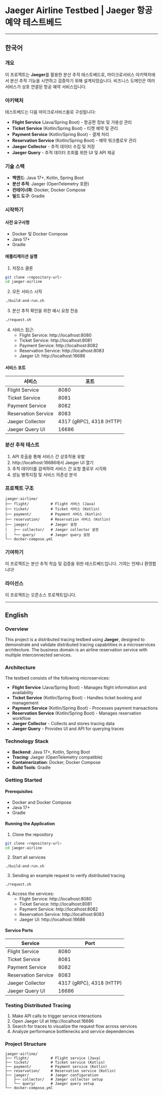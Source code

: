 # Jaeger Airline Testbed | Jaeger 항공 예약 테스트베드

---

## 한국어

### 개요
이 프로젝트는 **Jaeger**를 활용한 분산 추적 테스트베드로, 마이크로서비스 아키텍처에서 분산 추적 기능을 시연하고 검증하기 위해 설계되었습니다. 비즈니스 도메인은 여러 서비스가 상호 연결된 항공 예약 서비스입니다.

### 아키텍처
테스트베드는 다음 마이크로서비스들로 구성됩니다:
- **Flight Service** (Java/Spring Boot) - 항공편 정보 및 가용성 관리
- **Ticket Service** (Kotlin/Spring Boot) - 티켓 예약 및 관리
- **Payment Service** (Kotlin/Spring Boot) - 결제 처리
- **Reservation Service** (Kotlin/Spring Boot) - 예약 워크플로우 관리
- **Jaeger Collector** - 추적 데이터 수집 및 저장
- **Jaeger Query** - 추적 데이터 조회를 위한 UI 및 API 제공

### 기술 스택
- **백엔드**: Java 17+, Kotlin, Spring Boot
- **분산 추적**: Jaeger (OpenTelemetry 호환)
- **컨테이너화**: Docker, Docker Compose
- **빌드 도구**: Gradle

### 시작하기

#### 사전 요구사항
- Docker 및 Docker Compose
- Java 17+
- Gradle

#### 애플리케이션 실행
1. 저장소 클론
```bash
git clone <repository-url>
cd jaeger-airline
```

2. 모든 서비스 시작
```bash
./build-and-run.sh
```

3. 분산 추적 확인을 위한 예시 요청 전송
```bash
./request.sh
```

4. 서비스 접근:
    - Flight Service: http://localhost:8080
    - Ticket Service: http://localhost:8081
    - Payment Service: http://localhost:8082
    - Reservation Service: http://localhost:8083
    - Jaeger UI: http://localhost:16686

#### 서비스 포트
| 서비스 | 포트 |
|--------|------|
| Flight Service | 8080 |
| Ticket Service | 8081 |
| Payment Service | 8082 |
| Reservation Service | 8083 |
| Jaeger Collector | 4317 (gRPC), 4318 (HTTP) |
| Jaeger Query UI | 16686 |

### 분산 추적 테스트
1. API 호출을 통해 서비스 간 상호작용 유발
2. http://localhost:16686에서 Jaeger UI 열기
3. 추적 데이터를 검색하여 서비스 간 요청 플로우 시각화
4. 성능 병목지점 및 서비스 의존성 분석

### 프로젝트 구조
```
jaeger-airline/
├── flight/          # Flight 서비스 (Java)
├── ticket/          # Ticket 서비스 (Kotlin)
├── payment/         # Payment 서비스 (Kotlin)
├── reservation/     # Reservation 서비스 (Kotlin)
├── jaeger/          # Jaeger 설정
│   ├── collector/   # Jaeger collector 설정
│   └── query/       # Jaeger query 설정
└── docker-compose.yml
```

### 기여하기
이 프로젝트는 분산 추적 학습 및 검증을 위한 테스트베드입니다. 기여는 언제나 환영합니다!

### 라이선스
이 프로젝트는 오픈소스 프로젝트입니다.

---

## English

### Overview
This project is a distributed tracing testbed using **Jaeger**, designed to demonstrate and validate distributed tracing capabilities in a microservices architecture. The business domain is an airline reservation service with multiple interconnected services.

### Architecture
The testbed consists of the following microservices:
- **Flight Service** (Java/Spring Boot) - Manages flight information and availability
- **Ticket Service** (Kotlin/Spring Boot) - Handles ticket booking and management
- **Payment Service** (Kotlin/Spring Boot) - Processes payment transactions
- **Reservation Service** (Kotlin/Spring Boot) - Manages reservation workflow
- **Jaeger Collector** - Collects and stores tracing data
- **Jaeger Query** - Provides UI and API for querying traces

### Technology Stack
- **Backend**: Java 17+, Kotlin, Spring Boot
- **Tracing**: Jaeger (OpenTelemetry compatible)
- **Containerization**: Docker, Docker Compose
- **Build Tools**: Gradle

### Getting Started

#### Prerequisites
- Docker and Docker Compose
- Java 17+
- Gradle

#### Running the Application
1. Clone the repository
```bash
git clone <repository-url>
cd jaeger-airline
```

2. Start all services 
```bash
./build-and-run.sh
```

3. Sending an example request to verify distributed tracing
```bash
./request.sh
```

4. Access the services:
   - Flight Service: http://localhost:8080
   - Ticket Service: http://localhost:8081
   - Payment Service: http://localhost:8082
   - Reservation Service: http://localhost:8083
   - Jaeger UI: http://localhost:16686

#### Service Ports
| Service | Port |
|---------|------|
| Flight Service | 8080 |
| Ticket Service | 8081 |
| Payment Service | 8082 |
| Reservation Service | 8083 |
| Jaeger Collector | 4317 (gRPC), 4318 (HTTP) |
| Jaeger Query UI | 16686 |

### Testing Distributed Tracing
1. Make API calls to trigger service interactions
2. Open Jaeger UI at http://localhost:16686
3. Search for traces to visualize the request flow across services
4. Analyze performance bottlenecks and service dependencies

### Project Structure
```
jaeger-airline/
├── flight/          # Flight service (Java)
├── ticket/          # Ticket service (Kotlin)
├── payment/         # Payment service (Kotlin)
├── reservation/     # Reservation service (Kotlin)
├── jaeger/          # Jaeger configuration
│   ├── collector/   # Jaeger collector setup
│   └── query/       # Jaeger query setup
└── docker-compose.yml
```
